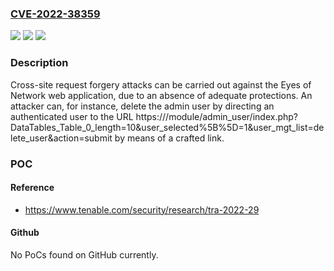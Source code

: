 ### [CVE-2022-38359](https://cve.mitre.org/cgi-bin/cvename.cgi?name=CVE-2022-38359)
![](https://img.shields.io/static/v1?label=Product&message=Eyes%20of%20Network&color=blue)
![](https://img.shields.io/static/v1?label=Version&message=n%2Fa&color=blue)
![](https://img.shields.io/static/v1?label=Vulnerability&message=Cross-Site%20Request%20Forgery%20(CSRF)&color=brighgreen)

### Description

Cross-site request forgery attacks can be carried out against the Eyes of Network web application, due to an absence of adequate protections. An attacker can, for instance, delete the admin user by directing an authenticated user to the URL https://<target-address>/module/admin_user/index.php?DataTables_Table_0_length=10&user_selected%5B%5D=1&user_mgt_list=delete_user&action=submit by means of a crafted link.

### POC

#### Reference
- https://www.tenable.com/security/research/tra-2022-29

#### Github
No PoCs found on GitHub currently.

